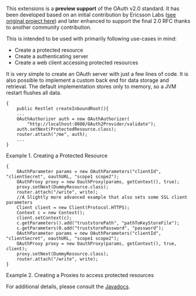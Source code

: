 This extensions is a **preview support** of the OAuth v2.0 standard. It has been developed based on an initial contribution by Ericsson Labs ([see original project here](http://labs.ericsson.com/apis/oauth2-framework)) and later enhanced to support the final 2.0 RFC thanks to another community contribution.

This is intended to be used with primarily following use-cases in mind:
- Create a protected resource
- Create a authenticating server
- Create a web client accessing protected resources

It is very simple to create an OAuth server with just a few lines of code. It is also possible to implement a custom back end for data storage and retrieval. The default implementation stores only to memory, so a JVM restart flushes all data.

<pre class="language-java"><code class="language-java">{
    public Restlet createInboundRoot(){
    ...
    OAuthAuthorizer auth = new OAuthAuthorizer(
        "http://localhost:8080/OAuth2Provider/validate");
    auth.setNext(ProtectedResource.class);
    router.attach("/me", auth);
    ...
}
</code></pre>

Example 1. Creating a Protected Resource

<pre class="language-java"><code class="language-java">{
    OAuthParameter params = new OAuthParameters("clientId", "clientSecret", oauthURL, "scope1 scope2");
    OAuthProxy proxy = new OauthProxy(params, getContext(), true);
    proxy.setNext(DummyResource.class);
    router.attach("/write", write);
    //A Slightly more advanced example that also sets some SSL client parameters
    Client client = new Client(Protocol.HTTPS);
    Context c = new Context();
    client.setContext(c);
    c.getParameters().add("truststorePath", "pathToKeyStoreFile");
    c.getParameters(0.add("truststorePassword", "password");
    OAuthParameter params = new OAuthParameters("clientId", "clientSecret", oauthURL, "scope1 scope2");
    OAuthProxy proxy = new OauthProxy(params, getContext(), true, client);
    proxy.setNext(DummyResource.class);
    router.attach("/write", write);
}
</code></pre>

Example 2. Creating a Proxies to access protected resources


For additional details, please consult the
[Javadocs](javadocs://jse/ext/org/restlet/ext/oauth/package-summary.html).
